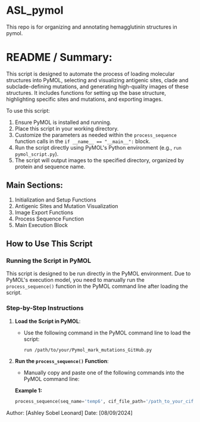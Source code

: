 # ASL_pymol
This repo is for organizing and annotating hemagglutinin structures in pymol. 

README / Summary:
=================

This script is designed to automate the process of loading molecular structures into PyMOL, selecting and visualizing antigenic sites, clade and subclade-defining mutations, and generating high-quality images of these structures. It includes functions for setting up the base structure, highlighting specific sites and mutations, and exporting images. 

To use this script:
1. Ensure PyMOL is installed and running.
2. Place this script in your working directory.
3. Customize the parameters as needed within the `process_sequence` function calls in the `if __name__ == "__main__":` block.
4. Run the script directly using PyMOL's Python environment (e.g., `run pymol_script.py`).
5. The script will output images to the specified directory, organized by protein and sequence name.

Main Sections:
--------------
1. Initialization and Setup Functions
2. Antigenic Sites and Mutation Visualization
3. Image Export Functions
4. Process Sequence Function
5. Main Execution Block

## How to Use This Script

### Running the Script in PyMOL

This script is designed to be run directly in the PyMOL environment. Due to PyMOL's execution model, you need to manually run the `process_sequence()` function in the PyMOL command line after loading the script.

### Step-by-Step Instructions

1. **Load the Script in PyMOL**:
   - Use the following command in the PyMOL command line to load the script:
     ```
     run /path/to/your/Pymol_mark_mutations_GitHub.py
     ```

2. **Run the `process_sequence()` Function**:
   - Manually copy and paste one of the following commands into the PyMOL command line:
   
   **Example 1:**
   ```python
   process_sequence(seq_name='temp6', cif_file_path='/path_to_your_cif_file.cif', strain_type='H1N1', clade='5a.2a.1', subclade='D', H1_mutations=[], H2_mutations=[])


Author: [Ashley Sobel Leonard]
Date: [08/09/2024]


